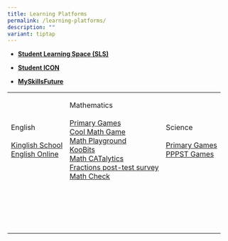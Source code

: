 ```yaml
---
title: Learning Platforms
permalink: /learning-platforms/
description: ""
variant: tiptap
---
```

<ul data-tight="true" class="tight">
<li>
<p><strong><a href="https://vle.learning.moe.edu.sg/login" rel="noopener noreferrer nofollow" target="_blank">Student Learning Space (SLS)</a></strong>
</p>
</li>
<li>
<p><strong><a href="https://workspace.google.com/dashboard" rel="noopener noreferrer nofollow" target="_blank">Student ICON</a></strong>
</p>
</li>
<li>
<p><strong><a href="https://www.myskillsfuture.gov.sg/content/student/en/primary.html" rel="noopener noreferrer nofollow" target="_blank">MySkillsFuture</a></strong>
</p>
<p></p>
</li>
</ul>
<table style="minWidth: 75px">
<colgroup>
<col>
<col>
<col>
</colgroup>
<tbody>
<tr>
<td rowspan="1" colspan="1">
<p>English
<br>
<br><a href="http://www.kinglishschool.com/game_eng.htm" rel="noopener noreferrer nofollow" target="_blank">Kinglish School</a>
<br><a href="http://www.english-online.org.uk/games/gamezone2.htm" rel="noopener noreferrer nofollow" target="_blank">English Online</a>
</p>
</td>
<td rowspan="1" colspan="1">
<p>Mathematics
<br>
<br><a href="http://www.primarygames.com/math.htm" rel="noopener noreferrer nofollow" target="_blank">Primary Games</a>
<br><a href="http://www.coolmath-games.com/" rel="noopener noreferrer nofollow" target="_blank">Cool Math Game</a>
<br><a href="http://www.mathplayground.com/math-html" rel="noopener noreferrer nofollow" target="_blank">Math Playground</a>
<br><a href="https://member.koobits.com/?utm_source=web_nav&amp;utm_medium=btn&amp;utm_campaign=k21web&amp;utm_content=login" rel="noopener noreferrer nofollow" target="_blank">KooBits</a>
<br><a href="https://seab.assess.ai/" rel="noopener noreferrer nofollow" target="_blank">Math CATalytics</a>
<br><a href="https://go.gov.sg/p6cat2024" rel="noopener noreferrer nofollow" target="_blank">Fractions post-test survey</a>
<br><a href="https://seab.assess.ai" rel="noopener noreferrer nofollow" target="_blank">Math Check</a>
</p>
<p></p>
</td>
<td rowspan="1" colspan="1">
<p>Science
<br>
<br><a href="http://www.primarygames.com/science.htm" rel="noopener noreferrer nofollow" target="_blank">Primary Games</a>
<br><a href="http://games.pppst.com/science.html" rel="noopener noreferrer nofollow" target="_blank">PPPST Games</a>
</p>
</td>
</tr>
<tr>
<td rowspan="1" colspan="1">
<p>
<br>
</p>
</td>
<td rowspan="1" colspan="1">
<p>
<br>
<br>
<br>
</p>
</td>
<td rowspan="1" colspan="1">
<p></p>
</td>
</tr>
</tbody>
</table>
<p></p>